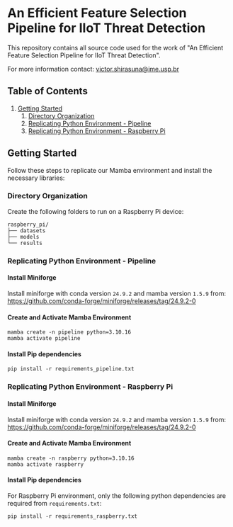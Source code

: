 # An Efficient Feature Selection Pipeline for IIoT Threat Detection

This repository contains all source code used for the work of "An Efficient Feature Selection Pipeline for IIoT Threat Detection".

For more information contact: victor.shirasuna@ime.usp.br

## Table of Contents

1. [Getting Started](#getting-started)
	1. [Directory Organization](#directory-organization)
    2. [Replicating Python Environment - Pipeline](#replicating-python-environment---pipeline)
    3. [Replicating Python Environment - Raspberry Pi](#replicating-python-environment---raspberry-pi)

## Getting Started

Follow these steps to replicate our Mamba environment and install the necessary libraries:

### Directory Organization

Create the following folders to run on a Raspberry Pi device:
```
raspberry_pi/
├── datasets
├── models
└── results
```

### Replicating Python Environment - Pipeline

#### Install Miniforge

Install miniforge with conda version `24.9.2` and mamba version `1.5.9` from: https://github.com/conda-forge/miniforge/releases/tag/24.9.2-0

#### Create and Activate Mamba Environment

```shell
mamba create -n pipeline python=3.10.16
mamba activate pipeline
```

#### Install Pip dependencies

```shell
pip install -r requirements_pipeline.txt
```

### Replicating Python Environment - Raspberry Pi

#### Install Miniforge

Install miniforge with conda version `24.9.2` and mamba version `1.5.9` from: https://github.com/conda-forge/miniforge/releases/tag/24.9.2-0

#### Create and Activate Mamba Environment

```shell
mamba create -n raspberry python=3.10.16
mamba activate raspberry
```

#### Install Pip dependencies

For Raspberry Pi environment, only the following python dependencies are required from `requirements.txt`:
```shell
pip install -r requirements_raspberry.txt
```